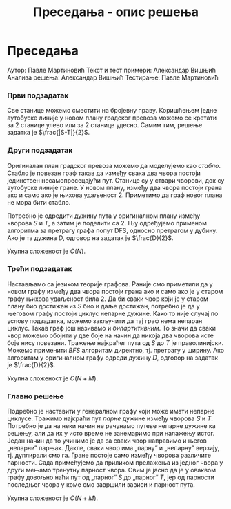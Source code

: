 ﻿---
title: Преседања - опис решења
---

# Преседања

Аутор: Павле Мартиновић
Текст и тест примери: Александар Вишњић
Анализа решења: Александар Вишњић
Тестирање: Павле Мартиновић

### Први подзадатак
Све станице можемо сместити на бројевну праву. Коришћењем једне аутобуске линије у новом плану градског превоза можемо се кретати за $2$ станице улево или за $2$ станице удесно. Самим тим, решење задатка је $\frac{|S-T|}{2}$.


### ﻿Други подзадатак
Оригиналан план градског превоза можемо да моделујемо као *стабло*. Стабло је повезан граф такав да између свака два чвора постоји јединствен несамопресецајући пут. Станице су у ствари чворови, док су аутобуске линије гране. У новом плану, између два чвора постоји грана ако и само ако је њихова удаљеност $2$. Приметимо да граф новог плана не мора бити стабло. 

Потребно је одредити дужину пута у оригиналном плану између чворова $S$ и $T$, а затим је поделити са $2$. Њу одређујемо применом алгоритма за претрагу графа попут DFS, односно претрагом у дубину. Ако је та дужина $D$, одговор на задатак је $\frac{D}{2}$.

Укупна сложеност је $O(N)$.

### ﻿Трећи подзадатак
Настављамо са језиком теорије графова. Раније смо приметили да у новом графу између два чвора постоји грана ако и само ако је у старом графу њихова удаљеност била $2$. Да би сваки чвор који је у старом плану био достижан из $S$ био и даље достижан, потребно је да у његовом графу постоји циклус непарне дужине. Како то није случај по услову подзадатка, можемо закључити да тај граф нема непаран циклус. Такав граф још називамо и *бипартитивним*. То значи да сваки чвор можемо обојити у две боје на начин да никоја два чворова исте боје нису повезани. Тражење најкраћег пута од $S$ до $T$ је праволинијски. Можемо применити $BFS$ алгоритам директно, тј. претрагу у ширину. Ако алгоритам у оригиналном графу одреди дужину $D$, одговор на задатак је $\frac{D}{2}$.

Укупна сложеност је $O(N+M)$.

### ﻿Главно решење
Подребно је наставити у генералном графу који може имати непарне циклусе. Тражимо најкраћи пут *парне* дужине између чворова $S$ и $T$. Потребно је да на неки начин не рачунамо путеве непарне дужине ка решењу, али да их у исто време не занемаримо при налажењу истог. Један начин да то учинимо је да за сваки чвор направимо и његов „непарни“ парњак. Дакле, сваки чвор има „парну“ и „непарну“ верзију, тј. дуплирали смо га. Гране постоје само између чворова различите парности. Сада примећујемо да приликом прелажења из једног чвора у други мењамо тренутну парност чвора. Овим је јасно да је у оваквом графу довољно наћи пут од „парног“ $S$ до „парног“ $T$, јер од парности последњег чвора у коме смо завршили зависи и парност пута.

Укупна сложеност је $O(N+M)$.
